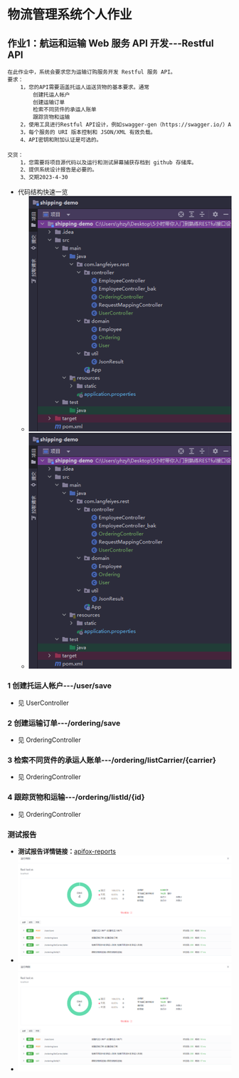 # 物流管理系统个人作业
## 作业1：航运和运输 Web 服务 API 开发---Restful API
```markdown
在此作业中，系统会要求您为运输订购服务开发 Restful 服务 API。
要求：
	1，您的API需要涵盖托运人运送货物的基本要求。通常
		创建托运人帐户
		创建运输订单
		检索不同货件的承运人账单
		跟踪货物和运输
	2，使用工具进行Restful API设计，例如swagger-gen（https://swagger.io/）ApiFox（https://www.apifox.com/），ApiPost7（https://www.apipost.cn/）。
	3，每个服务的 URI 版本控制和 JSON/XML 有效负载。
	4、API密钥和附加认证是可选的。

交货：
 	1，您需要将项目源代码以及运行和测试屏幕捕获存档到 github 存储库。
	2、提供系统设计报告是必要的。
	3、交期2023-4-30
```
- 代码结构快速一览
	- ![pic/代码结构-restful.png](pic/代码结构-restful.png)
	- <img src="./pic/代码结构-restful.png">

### 1 创建托运人帐户---/user/save
- 见 UserController

### 2 创建运输订单---/ordering/save
- 见 OrderingController

### 3 检索不同货件的承运人账单---/ordering/listCarrier/{carrier}
- 见 OrderingController

### 4 跟踪货物和运输---/ordering/listId/{id}
- 见 OrderingController

### 测试报告
- **测试报告详情链接：**[apifox-reports](./apifox-reports-2023-05-01-01-29-12.html)
- ![pic/测试报告-restful.png](./pic/测试报告-restful.png)
- <img src="./pic/测试报告-restful.png">

